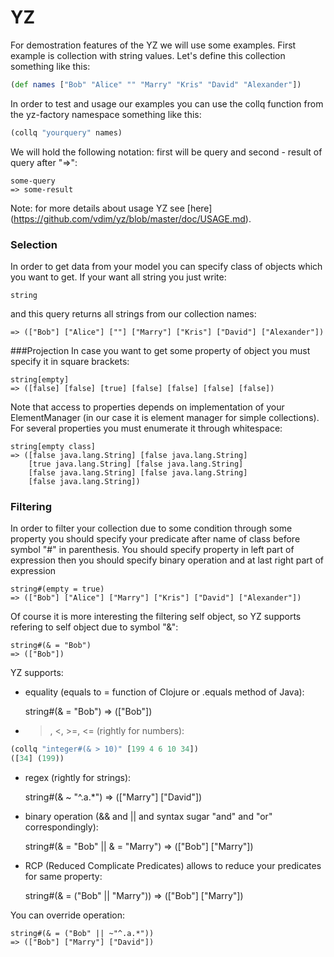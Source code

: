 # YZ
For demostration features of the YZ we will use some examples. First example is
collection with string values. Let's define this collection something like this:

```clojure
(def names ["Bob" "Alice" "" "Marry" "Kris" "David" "Alexander"])
```

In order to test and usage our examples you can use the collq function from the 
yz-factory namespace something like this:

```clojure
(collq "yourquery" names)
```

We will hold the following notation: first will be query and second - result of query after "=>":

    some-query
    => some-result

Note: for more details about usage YZ see [here] (https://github.com/vdim/yz/blob/master/doc/USAGE.md).


### Selection
In order to get data from your model you can specify class of objects which you
want to get. If your want all string you just write: 
    
    string

and this query returns all strings from our collection names:

    => (["Bob"] ["Alice"] [""] ["Marry"] ["Kris"] ["David"] ["Alexander"])

###Projection
In case you want to get some property of object you must specify it in square brackets:

    string[empty]
    => ([false] [false] [true] [false] [false] [false] [false])

Note that access to properties depends on implementation of your ElementManager
(in our case it is element manager for simple collections).
For several properties you must enumerate it through whitespace: 

    string[empty class]
    => ([false java.lang.String] [false java.lang.String] 
        [true java.lang.String] [false java.lang.String] 
        [false java.lang.String] [false java.lang.String] 
        [false java.lang.String])


### Filtering
In order to filter your collection due to some condition through some property 
you should specify your predicate after name of class before symbol "#" in parenthesis. You
should specify property in left part of expression then you should specify binary operation and
at last right part of expression

    string#(empty = true)
    => (["Bob"] ["Alice"] ["Marry"] ["Kris"] ["David"] ["Alexander"])

Of course it is more interesting the filtering self object, so YZ supports refering
to self object due to symbol "&":

    string#(& = "Bob")
    => (["Bob"])

YZ supports:
* equality (equals to = function of Clojure or .equals method of Java):

    string#(& = "Bob")
    => (["Bob"])

* >, <, >=, <= (rightly for numbers):

```clojure
(collq "integer#(& > 10)" [199 4 6 10 34])
([34] (199))
```

* regex (rightly for strings):

    string#(& ~ "^.a.*")
    => (["Marry"] ["David"])

* binary operation (&& and || and syntax sugar "and" and "or" correspondingly):

    string#(& = "Bob" || & = "Marry")
    => (["Bob"] ["Marry"]) 

* RCP (Reduced Complicate Predicates) allows to reduce your predicates for
same property:

    string#(& = ("Bob" || "Marry"))
    => (["Bob"] ["Marry"]) 

You can override operation:

    string#(& = ("Bob" || ~"^.a.*"))
    => (["Bob"] ["Marry"] ["David"]) 


